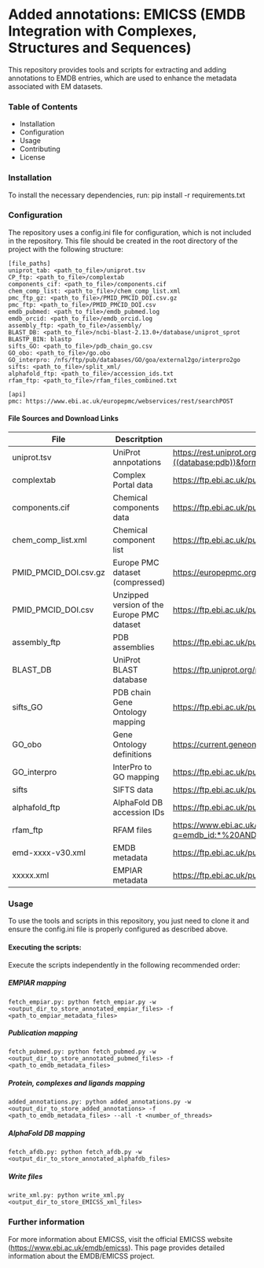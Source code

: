 # Added annotations: EMICSS (**E**MDB **In**tegration with **C**omplexes, **S**tructures and **S**equences)

This repository provides tools and scripts for extracting and adding annotations to EMDB entries, which are used to enhance the metadata associated with EM datasets.

### Table of Contents

* Installation
* Configuration
* Usage
* Contributing
* License

### Installation

To install the necessary dependencies, run: 
pip install -r requirements.txt

### Configuration

The repository uses a config.ini file for configuration, which is not included in the repository. This file should be created in the root directory of the project with the following structure:

```
[file_paths]
uniprot_tab: <path_to_file>/uniprot.tsv
CP_ftp: <path_to_file>/complextab
components_cif: <path_to_file>/components.cif
chem_comp_list: <path_to_file>/chem_comp_list.xml
pmc_ftp_gz: <path_to_file>/PMID_PMCID_DOI.csv.gz
pmc_ftp: <path_to_file>/PMID_PMCID_DOI.csv
emdb_pubmed: <path_to_file>/emdb_pubmed.log
emdb_orcid: <path_to_file>/emdb_orcid.log
assembly_ftp: <path_to_file>/assembly/
BLAST_DB: <path_to_file>/ncbi-blast-2.13.0+/database/uniprot_sprot
BLASTP_BIN: blastp
sifts_GO: <path_to_file>/pdb_chain_go.csv
GO_obo: <path_to_file>/go.obo
GO_interpro: /nfs/ftp/pub/databases/GO/goa/external2go/interpro2go
sifts: <path_to_file>/split_xml/
alphafold_ftp: <path_to_file>/accession_ids.txt
rfam_ftp: <path_to_file>/rfam_files_combined.txt

[api]
pmc: https://www.ebi.ac.uk/europepmc/webservices/rest/searchPOST
```

#### File Sources and Download Links
| File        | 	Descritption         | 	Download Link                                                                                                                                     |	
|-------------|-----------------------|----------------------------------------------------------------------------------------------------------------------------------------------------|
| uniprot.tsv | 	UniProt annpotations | 	 https://rest.uniprot.org/uniprotkb/stream?fields=accession,xref_pdb,protein_name&query=((database:pdb))&format=tsv&compressed=false              |
| complextab | 	Complex Portal data | 	 https://ftp.ebi.ac.uk/pub/databases/complexportal/complexes.tab.gz                                                                               |
| components.cif | 	Chemical components data | 	 https://ftp.ebi.ac.uk/pub/databases/msd/pdbechem_v2/ccd/components.cif                                                                           |
| chem_comp_list.xml | 	Chemical component list | 	 https://ftp.ebi.ac.uk/pub/databases/msd/pdbechem_v2/ccd/chem_comp_list.xml                                                                       |
| PMID_PMCID_DOI.csv.gz | 	Europe PMC dataset (compressed) | 	 https://europepmc.org/pub/databases/pmc/DOI/PMID_PMCID_DOI.csv.gz                                                                                |
| PMID_PMCID_DOI.csv | 	Unzipped version of the Europe PMC dataset | 	 https://ftp.ebi.ac.uk/pub/databases/pmc/DOI/PMID_PMCID_DOI.csv                                                                                   |
| assembly_ftp | 	PDB assemblies | 	 https://ftp.ebi.ac.uk/pub/databases/msd/assemblies/split/                                                                                        |
| BLAST_DB | 	UniProt BLAST database | 	 https://ftp.uniprot.org/pub/databases/uniprot/uniprot_sprot/uniprot_sprot.fasta.gz                                                               |    
| sifts_GO | 	PDB chain Gene Ontology mapping | 	 https://ftp.ebi.ac.uk/pub/databases/msd/sifts/pdb_chain_go.csv                                                                                   |    
| GO_obo | 	Gene Ontology definitions | 	 https://current.geneontology.org/ontology/go.obo                                                                                                 |    
| GO_interpro | 	InterPro to GO mapping | 	 https://ftp.ebi.ac.uk/pub/databases/GO/goa/external2go/interpro2go                                                                               |    
| sifts | 	SIFTS data | 	 https://ftp.ebi.ac.uk/pub/databases/msd/sifts/split_xml/                                                                                         |    
| alphafold_ftp | 	AlphaFold DB accession IDs | 	 https://ftp.ebi.ac.uk/pub/databases/alphafold/accession_ids.csv                                                                                  |    
| rfam_ftp | 	RFAM files | 	  https://www.ebi.ac.uk/pdbe/search/pdb/select?q=emdb_id:*%20AND%20rfam:%5B*%20TO%20*%5D&wt=csv&fl=emdb_id,pdb_id,rfam,rfam_id,entity_id&rows=9999999 |
| emd-xxxx-v30.xml | EMDB metadata | https://ftp.ebi.ac.uk/pub/databases/emdb/ |
| xxxxx.xml | EMPIAR metadata | https://ftp.ebi.ac.uk/pub/databases/emtest/empiar |

### Usage

To use the tools and scripts in this repository, you just need to clone it and ensure the config.ini file is properly configured as described above.

#### Executing the scripts:

Execute the scripts independently in the following recommended order:
##### EMPIAR mapping
```
fetch_empiar.py: python fetch_empiar.py -w <output_dir_to_store_annotated_empiar_files> -f <path_to_empiar_metadata_files>
```
##### Publication mapping
```
fetch_pubmed.py: python fetch_pubmed.py -w <output_dir_to_store_annotated_pubmed_files> -f <path_to_emdb_metadata_files>
```
##### Protein, complexes and ligands mapping
```
added_annotations.py: python added_annotations.py -w <output_dir_to_store_added_annotations> -f <path_to_emdb_metadata_files> --all -t <number_of_threads>
```
##### AlphaFold DB mapping
```
fetch_afdb.py: python fetch_afdb.py -w <output_dir_to_store_annotated_alphafdb_files>
```
##### Write files
```
write_xml.py: python write_xml.py <output_dir_to_store_EMICSS_xml_files>
```

### Further information

For more information about EMICSS, visit the official EMICSS website (https://www.ebi.ac.uk/emdb/emicss). This page provides detailed information about the EMDB/EMICSS project.
